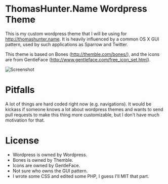 # ThomasHunter.Name Wordpress Theme

This is my custom wordpress theme that I will be using for http://thomashunter.name.
It is heavily influenced by a common OS X GUI pattern, used by such applications as
Sparrow and Twitter.

This theme is based on Bones (http://themble.com/bones/), and the icons are from
GentleFace (http://www.gentleface.com/free_icon_set.html).

![Screenshot](https://raw.github.com/tlhunter/thomashunter.name/master/screenshot.png)

# Pitfalls

A lot of things are hard coded right now (e.g. navigations). It would be kickass if
someone knows a lot about wordpress themes and wants to send pull requests to make
this thing more customizable, but I don't have much motivation for that.

# License

* Wordpress is owned by Wordpress.
* Bones is owned by Themble.
* Icons are owned by GentleFace.
* Not sure who owns the GUI pattern.
* I wrote some CSS and edited some PHP, I guess I'll MIT that part.
